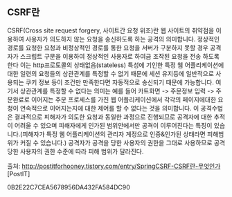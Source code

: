 ## CSRF란
CSRF(Cross site request forgery, 사이트간 요청 위조)란 웹 사이트의 취약점을 이용하여 사용자가 의도하지 않는 요청을 송신하도록 하는 공격의 의미합니다. 정상적인 경로를 요청한 요청과 비정상적인 경로를 통한 요청을 서버가 구분하지 못할 경우 공격자가 스크립트 구문을 이용하여 정상적인 사용자로 하여금 조작된 요청을 전송 하도록 한다 이는 http프로토콜의 상태없음(stateless) 특성에 기인한 특정 웹 어플리케이션에 대한 일련의 요청들의 상관관계를 특정할 수 없기 때문에 세션 유지등에 일반적으로 사용되는 쿠키 정보 등이 조건만 만족한다면 자동적으로 송신되기 때문에 가능합니다. 여기서 상관관계를 특정할 수 없다는 의미는 예를 들어 카트화면 -> 주문정보 입력 -> 주문완료로 이어지는 주문 프로세스를 가진 웹 어플리케이션에서 각각의 페이지에대한 요청이 연속적으로 이어지는지에 대한 제어를 할 수 없다는 것을 의미합니다. 이 공격수법은 결과적으로 피해자가 의도한 요청과 동일한 과정으로 진행되므로 공격자에 대한 추적이 어려울 수 있으며 피해자에게 인가된 범위안에서만 공격이 이루어진다는 특징이 있습니다.(피해자가 특정 웹 어플리케이션의 관리자 계정으로 인증&인가된 상태라면 피해범위가 커질 수 있습니다.) 공격자가 공격을 당한 사용자의 권한을 그대로 사용하므로 공격 당한 사용자의 권한 수준에 따라 피해 범위가 달라진다.







출처: http://postitforhooney.tistory.com/entry/SpringCSRF-CSRF란-무엇인가 [PostIT]


0B2E22C7CEA5678956DA432FA584DC90
